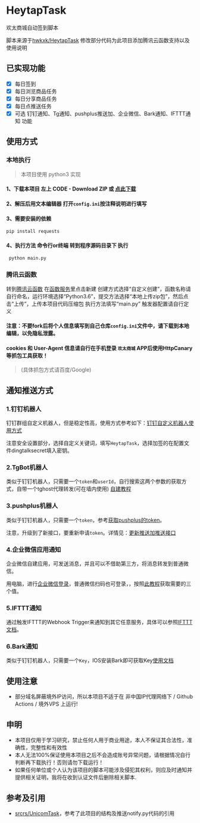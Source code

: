 # HeytapTask
欢太商城自动签到脚本

脚本来源于[hwkxk/HeytapTask](https://github.com/hwkxk/HeytapTask)
修改部分代码为此项目添加腾讯云函数支持以及使用说明

## 已实现功能

* [x] 每日签到
* [x] 每日浏览商品任务
* [x] 每日分享商品任务
* [x] 每日点推送任务
* [x] 可选 钉钉通知、Tg通知、pushplus推送加、企业微信、Bark通知、IFTTT通知 功能

## 使用方式
### 本地执行
> 本项目使用 python3 实现
#### 1、下载本项目 左上 CODE - Download ZIP 或 [点此下载](https://github.com/hwkxk/HeytapTask/archive/refs/heads/main.zip)
#### 2、解压后用文本编辑器 打开`config.ini`按注释说明进行填写
#### 3、需要安装的依赖
```
pip install requests 
```
#### 4、执行方法 命令行or终端 转到程序源码目录下 执行
```bash
 python main.py
```
### 腾讯云函数
转到[腾讯云函数](https://console.cloud.tencent.com/scf/index?rid=1)
在[函数服务](https://console.cloud.tencent.com/scf/list?rid=1&ns=default)里点击新建
创建方式选择“自定义创建”，函数名称请自行命名，运行环境选择“Python3.6”，提交方法选择“本地上传zip包”，然后点击“上传”，上传本项目代码压缩包
执行方法填写“main.py”
触发器配置请自行定义

#### 注意：不要fork后将个人信息填写到自己仓库`config.ini`文件中，请下载到本地编辑，以免隐私泄露。
#### cookies 和 User-Agent 信息请自行在手机登录 `欢太商城` APP后使用HttpCanary等抓包工具获取！
> (具体抓包方式请百度/Google)


## 通知推送方式

### 1.钉钉机器人

钉钉群组自定义机器人，但是稳定性高，使用方式参考如下：[钉钉自定义机器人使用方式](https://developers.dingtalk.com/document/app/custom-robot-access)

注意安全设置部分，选择自定义关键词，填写`HeytapTask`，选择加签的在配置文件dingtalksecret填入密钥。

### 2.TgBot机器人

类似于钉钉机器人，只需要一个`token`和`userId`，自行搜索这两个参数的获取方式，自带一个tghost代理转发(可在墙内使用) [自建教程](https://shimo.im/docs/JD38CJDQtYy3yTd8/read)

### 3.pushplus机器人

类似于钉钉机器人，只需要一个`token`，参考[获取pushplus的token](http://www.pushplus.plus/login?redirectUrl=/message)。

注意，升级到了新接口，要重新申请`token`。详情见：[更新推送加推送接口](https://github.com/srcrs/UnicomTask/issues/134)

### 4.企业微信应用通知

企业微信自建应用，可发送消息，并且可以不借助第三方，将消息转发到普通微信。

用电脑，进行[企业微信登录](https://work.weixin.qq.com/wework_admin/loginpage_wx)，普通微信扫码也可登录，，按照[此教程](https://note.youdao.com/ynoteshare1/index.html?id=351e08a72378206f9dd64d2281e9b83b&type=note#/)获取需要的三个值。

### 5.IFTTT通知

通过触发IFTTT的Webhook Trigger来通知到其它任意服务，具体可以参照[IFTTT文档](https://ifttt.com/maker_webhooks)。

### 6.Bark通知

类似于钉钉机器人，只需要一个`Key`，IOS安装Bark即可获取Key[使用文档](https://github.com/Finb/Bark/blob/master/README.md)

## 使用注意
* 部分域名屏蔽境外IP访问，所以本项目不适于在 非中国IP代理网络下 / Github Actions / 境外VPS 上运行!

## 申明

* 本项目仅用于学习研究，禁止任何人用于商业用途，本人不保证其合法性，准确性，完整性和有效性
* 本人无法100%保证使用本项目之后不会造成账号异常问题，请根据情况自行判断再下载执行！否则请勿下载运行！
* 如果任何单位或个人认为该项目的脚本可能涉及侵犯其权利，则应及时通知并提供相关证明，我将在收到认证文件后删除相关脚本.

## 参考及引用

* [srcrs/UnicomTask](https://github.com/srcrs/UnicomTask)，参考了此项目的结构及推送notify.py代码的引用
